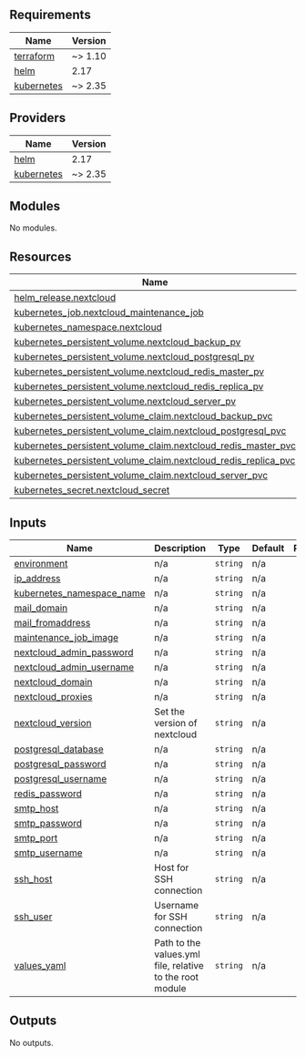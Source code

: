 <!-- BEGIN_TF_DOCS -->
## Requirements

| Name | Version |
|------|---------|
| <a name="requirement_terraform"></a> [terraform](#requirement\_terraform) | ~> 1.10 |
| <a name="requirement_helm"></a> [helm](#requirement\_helm) | 2.17 |
| <a name="requirement_kubernetes"></a> [kubernetes](#requirement\_kubernetes) | ~> 2.35 |

## Providers

| Name | Version |
|------|---------|
| <a name="provider_helm"></a> [helm](#provider\_helm) | 2.17 |
| <a name="provider_kubernetes"></a> [kubernetes](#provider\_kubernetes) | ~> 2.35 |

## Modules

No modules.

## Resources

| Name | Type |
|------|------|
| [helm_release.nextcloud](https://registry.terraform.io/providers/hashicorp/helm/2.17/docs/resources/release) | resource |
| [kubernetes_job.nextcloud_maintenance_job](https://registry.terraform.io/providers/hashicorp/kubernetes/latest/docs/resources/job) | resource |
| [kubernetes_namespace.nextcloud](https://registry.terraform.io/providers/hashicorp/kubernetes/latest/docs/resources/namespace) | resource |
| [kubernetes_persistent_volume.nextcloud_backup_pv](https://registry.terraform.io/providers/hashicorp/kubernetes/latest/docs/resources/persistent_volume) | resource |
| [kubernetes_persistent_volume.nextcloud_postgresql_pv](https://registry.terraform.io/providers/hashicorp/kubernetes/latest/docs/resources/persistent_volume) | resource |
| [kubernetes_persistent_volume.nextcloud_redis_master_pv](https://registry.terraform.io/providers/hashicorp/kubernetes/latest/docs/resources/persistent_volume) | resource |
| [kubernetes_persistent_volume.nextcloud_redis_replica_pv](https://registry.terraform.io/providers/hashicorp/kubernetes/latest/docs/resources/persistent_volume) | resource |
| [kubernetes_persistent_volume.nextcloud_server_pv](https://registry.terraform.io/providers/hashicorp/kubernetes/latest/docs/resources/persistent_volume) | resource |
| [kubernetes_persistent_volume_claim.nextcloud_backup_pvc](https://registry.terraform.io/providers/hashicorp/kubernetes/latest/docs/resources/persistent_volume_claim) | resource |
| [kubernetes_persistent_volume_claim.nextcloud_postgresql_pvc](https://registry.terraform.io/providers/hashicorp/kubernetes/latest/docs/resources/persistent_volume_claim) | resource |
| [kubernetes_persistent_volume_claim.nextcloud_redis_master_pvc](https://registry.terraform.io/providers/hashicorp/kubernetes/latest/docs/resources/persistent_volume_claim) | resource |
| [kubernetes_persistent_volume_claim.nextcloud_redis_replica_pvc](https://registry.terraform.io/providers/hashicorp/kubernetes/latest/docs/resources/persistent_volume_claim) | resource |
| [kubernetes_persistent_volume_claim.nextcloud_server_pvc](https://registry.terraform.io/providers/hashicorp/kubernetes/latest/docs/resources/persistent_volume_claim) | resource |
| [kubernetes_secret.nextcloud_secret](https://registry.terraform.io/providers/hashicorp/kubernetes/latest/docs/resources/secret) | resource |

## Inputs

| Name | Description | Type | Default | Required |
|------|-------------|------|---------|:--------:|
| <a name="input_environment"></a> [environment](#input\_environment) | n/a | `string` | n/a | yes |
| <a name="input_ip_address"></a> [ip\_address](#input\_ip\_address) | n/a | `string` | n/a | yes |
| <a name="input_kubernetes_namespace_name"></a> [kubernetes\_namespace\_name](#input\_kubernetes\_namespace\_name) | n/a | `string` | n/a | yes |
| <a name="input_mail_domain"></a> [mail\_domain](#input\_mail\_domain) | n/a | `string` | n/a | yes |
| <a name="input_mail_fromaddress"></a> [mail\_fromaddress](#input\_mail\_fromaddress) | n/a | `string` | n/a | yes |
| <a name="input_maintenance_job_image"></a> [maintenance\_job\_image](#input\_maintenance\_job\_image) | n/a | `string` | n/a | yes |
| <a name="input_nextcloud_admin_password"></a> [nextcloud\_admin\_password](#input\_nextcloud\_admin\_password) | n/a | `string` | n/a | yes |
| <a name="input_nextcloud_admin_username"></a> [nextcloud\_admin\_username](#input\_nextcloud\_admin\_username) | n/a | `string` | n/a | yes |
| <a name="input_nextcloud_domain"></a> [nextcloud\_domain](#input\_nextcloud\_domain) | n/a | `string` | n/a | yes |
| <a name="input_nextcloud_proxies"></a> [nextcloud\_proxies](#input\_nextcloud\_proxies) | n/a | `string` | n/a | yes |
| <a name="input_nextcloud_version"></a> [nextcloud\_version](#input\_nextcloud\_version) | Set the version of nextcloud | `string` | n/a | yes |
| <a name="input_postgresql_database"></a> [postgresql\_database](#input\_postgresql\_database) | n/a | `string` | n/a | yes |
| <a name="input_postgresql_password"></a> [postgresql\_password](#input\_postgresql\_password) | n/a | `string` | n/a | yes |
| <a name="input_postgresql_username"></a> [postgresql\_username](#input\_postgresql\_username) | n/a | `string` | n/a | yes |
| <a name="input_redis_password"></a> [redis\_password](#input\_redis\_password) | n/a | `string` | n/a | yes |
| <a name="input_smtp_host"></a> [smtp\_host](#input\_smtp\_host) | n/a | `string` | n/a | yes |
| <a name="input_smtp_password"></a> [smtp\_password](#input\_smtp\_password) | n/a | `string` | n/a | yes |
| <a name="input_smtp_port"></a> [smtp\_port](#input\_smtp\_port) | n/a | `string` | n/a | yes |
| <a name="input_smtp_username"></a> [smtp\_username](#input\_smtp\_username) | n/a | `string` | n/a | yes |
| <a name="input_ssh_host"></a> [ssh\_host](#input\_ssh\_host) | Host for SSH connection | `string` | n/a | yes |
| <a name="input_ssh_user"></a> [ssh\_user](#input\_ssh\_user) | Username for SSH connection | `string` | n/a | yes |
| <a name="input_values_yaml"></a> [values\_yaml](#input\_values\_yaml) | Path to the values.yml file, relative to the root module | `string` | n/a | yes |

## Outputs

No outputs.
<!-- END_TF_DOCS -->